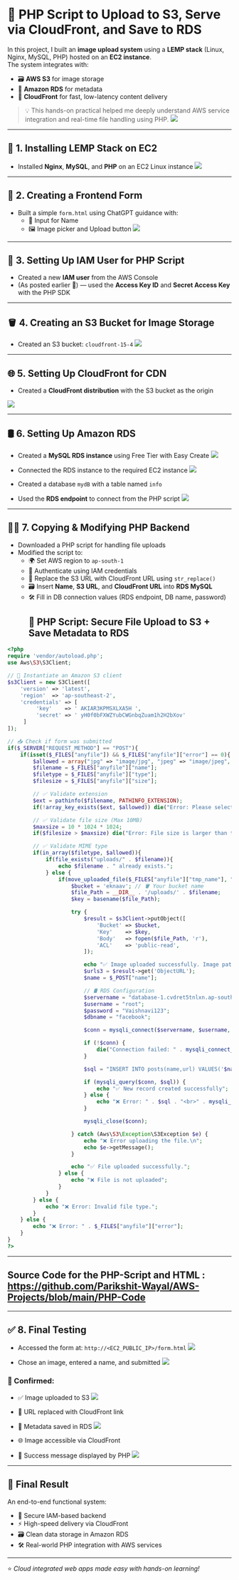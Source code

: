 # 🚀 PHP Script to Upload to S3, Serve via CloudFront, and Save to RDS

In this project, I built an **image upload system** using a **LEMP stack** (Linux, Nginx, MySQL, PHP) hosted on an **EC2 instance**.  
The system integrates with:
- 🗃️ **AWS S3** for image storage  
- 🧾 **Amazon RDS** for metadata  
- 🚀 **CloudFront** for fast, low-latency content delivery  


> 💡 This hands-on practical helped me deeply understand AWS service integration and real-time file handling using PHP.
 ![](./Images/archi.png)

---

## 🧱 1. Installing LEMP Stack on EC2
- Installed **Nginx**, **MySQL**, and **PHP** on an EC2 Linux instance
 ![](./Images/downloadLEMP.png)

---

## 🧾 2. Creating a Frontend Form
- Built a simple `form.html` using ChatGPT guidance with:
  - 👤 Input for Name
  - 🖼️ Image picker and Upload button
     ![](./Images/uploadimg.png)


---

## 🔐 3. Setting Up IAM User for PHP Script
- Created a new **IAM user** from the AWS Console  
- (As posted earlier 📄) — used the **Access Key ID** and **Secret Access Key** with the PHP SDK

---

## 🪣 4. Creating an S3 Bucket for Image Storage
- Created an S3 bucket: `cloudfront-15-4`
     ![](./Images/bucket1.png)

---

## 🌐 5. Setting Up CloudFront for CDN
- Created a **CloudFront distribution** with the S3 bucket as the origin
  
![](../Project2/images/cf2.png)

---

## 🛢️ 6. Setting Up Amazon RDS
- Created a **MySQL RDS instance** using Free Tier with Easy Create
   ![](./Images/rdsCreate.png)

- Connected the RDS instance to the required EC2 instance
   ![](./Images/3created.png)

- Created a database `mydB` with a table named `info`
- Used the **RDS endpoint** to connect from the PHP script
   ![](./Images/dbCreated.png)


---

## 🧑‍💻 7. Copying & Modifying PHP Backend
- Downloaded a PHP script for handling file uploads
- Modified the script to:
  - 🌍 Set AWS region to `ap-south-1`
  - 🔑 Authenticate using IAM credentials
  - 🔄 Replace the S3 URL with CloudFront URL using `str_replace()`
  - 🗃️ Insert **Name**, **S3 URL**, and **CloudFront URL** into **RDS MySQL**
  - 🛠️ Fill in DB connection values (RDS endpoint, DB name, password)
    ## 📄 PHP Script: Secure File Upload to S3 + Save Metadata to RDS

```php
<?php
require 'vendor/autoload.php';
use Aws\S3\S3Client;

// 🚀 Instantiate an Amazon S3 client
$s3Client = new S3Client([
    'version' => 'latest',
    'region'  => 'ap-southeast-2',
    'credentials' => [
         'key'    => ' AKIAR3KPMSXLXA5H ',
         'secret' => ' yH0f0bFXWZYubCWGnbqZuam1h2H2bXov'
     ]
]);

// 📥 Check if form was submitted
if($_SERVER["REQUEST_METHOD"] == "POST"){
    if(isset($_FILES["anyfile"]) && $_FILES["anyfile"]["error"] == 0){
        $allowed = array("jpg" => "image/jpg", "jpeg" => "image/jpeg", "gif" => "image/gif", "png" => "image/png");
        $filename = $_FILES["anyfile"]["name"];
        $filetype = $_FILES["anyfile"]["type"];
        $filesize = $_FILES["anyfile"]["size"];

        // ✅ Validate extension
        $ext = pathinfo($filename, PATHINFO_EXTENSION);
        if(!array_key_exists($ext, $allowed)) die("Error: Please select a valid file format.");

        // ✅ Validate file size (Max 10MB)
        $maxsize = 10 * 1024 * 1024;
        if($filesize > $maxsize) die("Error: File size is larger than the allowed limit.");

        // ✅ Validate MIME type
        if(in_array($filetype, $allowed)){
            if(file_exists("uploads/" . $filename)){
                echo $filename . " already exists.";
            } else {
                if(move_uploaded_file($_FILES["anyfile"]["tmp_name"], "uploads/" . $filename)){
                    $bucket = 'eknaav'; // 🪣 Your bucket name
                    $file_Path = __DIR__ . '/uploads/' . $filename;
                    $key = basename($file_Path);

                    try {
                        $result = $s3Client->putObject([
                            'Bucket' => $bucket,
                            'Key'    => $key,
                            'Body'   => fopen($file_Path, 'r'),
                            'ACL'    => 'public-read',
                        ]);

                        echo "✅ Image uploaded successfully. Image path: ". $result->get('ObjectURL');
                        $urls3 = $result->get('ObjectURL');
                        $name = $_POST["name"];

                        // 🛢️ RDS Configuration
                        $servername = "database-1.cvdret5tnlxn.ap-southeast-2.rds.amazonaws.com";
                        $username = "root";
                        $password = "Vaishnavi123";
                        $dbname = "facebook";

                        $conn = mysqli_connect($servername, $username, $password, $dbname);

                        if (!$conn) {
                            die("Connection failed: " . mysqli_connect_error());
                        }

                        $sql = "INSERT INTO posts(name,url) VALUES('$name','$urls3')";

                        if (mysqli_query($conn, $sql)) {
                            echo "✅ New record created successfully";
                        } else {
                            echo "❌ Error: " . $sql . "<br>" . mysqli_error($conn);
                        }

                        mysqli_close($conn);

                    } catch (Aws\S3\Exception\S3Exception $e) {
                        echo "❌ Error uploading the file.\n";
                        echo $e->getMessage();
                    }

                    echo "✅ File uploaded successfully.";
                } else {
                    echo "❌ File is not uploaded";
                }
            }
        } else {
            echo "❌ Error: Invalid file type.";
        }
    } else {
        echo "❌ Error: " . $_FILES["anyfile"]["error"];
    }
}
?>
```
---
## Source Code for the PHP-Script and HTML : https://github.com/Parikshit-Wayal/AWS-Projects/blob/main/PHP-Code
---

## ✅ 8. Final Testing
- Accessed the form at: `http://<EC2_PUBLIC_IP>/form.html`
   ![](./Images/uploadimg.png)

- Chose an image, entered a name, and submitted
   ![](./Images/aferupload.png)


### 🧪 Confirmed:
- ✅ Image uploaded to S3
   ![](./Images/bucket.png)

- 🔄 URL replaced with CloudFront link

- 🧾 Metadata saved in RDS
   ![](./Images/rdsStrored.png)
- 🌐 Image accessible via CloudFront
- 🎉 Success message displayed by PHP
   ![](./Images/afterupload.png)


---

## 🎯 Final Result
An end-to-end functional system:
- 🔐 Secure IAM-based backend
- ⚡ High-speed delivery via CloudFront
- 🗃️ Clean data storage in Amazon RDS
- 🛠️ Real-world PHP integration with AWS services

---

⭐ *Cloud integrated web apps made easy with hands-on learning!*
